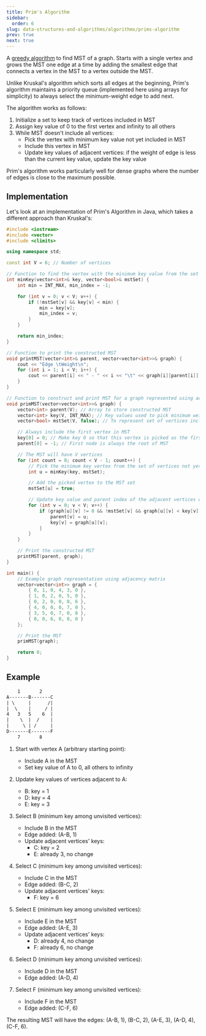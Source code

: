 ```yaml
---
title: Prim's Algorithm
sidebar:
  order: 6
slug: data-structures-and-algorithms/algorithms/prims-algorithm
prev: true
next: true
---
```


A [greedy algorithm](/data-structures-and-algorithms/algorithms/introduction#greedy-algorithm) to find MST of a graph. Starts with a single vertex and grows the MST one edge at a time by adding the
smallest edge that connects a vertex in the MST to a vertex outside the MST.

Unlike Kruskal's algorithm which sorts all edges at the beginning, Prim's algorithm maintains a priority queue (implemented here using arrays for simplicity) to always select the minimum-weight edge to add next.

The algorithm works as follows:
1. Initialize a set to keep track of vertices included in MST
2. Assign key value of 0 to the first vertex and infinity to all others
3. While MST doesn't include all vertices:
   - Pick the vertex with minimum key value not yet included in MST
   - Include this vertex in MST
   - Update key values of adjacent vertices: if the weight of edge is less than the current key value, update the key value

Prim's algorithm works particularly well for dense graphs where the number of edges is close to the maximum possible.

## Implementation

Let's look at an implementation of Prim's Algorithm in Java, which takes a different approach than Kruskal's:

```cpp
#include <iostream>
#include <vector>
#include <climits>

using namespace std;

const int V = 6; // Number of vertices

// Function to find the vertex with the minimum key value from the set of vertices not yet included in MST
int minKey(vector<int>& key, vector<bool>& mstSet) {
    int min = INT_MAX, min_index = -1;

    for (int v = 0; v < V; v++) {
        if (!mstSet[v] && key[v] < min) {
            min = key[v];
            min_index = v;
        }
    }

    return min_index;
}

// Function to print the constructed MST
void printMST(vector<int>& parent, vector<vector<int>>& graph) {
    cout << "Edge \tWeight\n";
    for (int i = 1; i < V; i++) {
        cout << parent[i] << " - " << i << "\t" << graph[i][parent[i]] << "\n";
    }
}

// Function to construct and print MST for a graph represented using adjacency matrix
void primMST(vector<vector<int>>& graph) {
    vector<int> parent(V); // Array to store constructed MST
    vector<int> key(V, INT_MAX); // Key values used to pick minimum weight edge
    vector<bool> mstSet(V, false); // To represent set of vertices included in MST

    // Always include the first vertex in MST
    key[0] = 0; // Make key 0 so that this vertex is picked as the first vertex
    parent[0] = -1; // First node is always the root of MST

    // The MST will have V vertices
    for (int count = 0; count < V - 1; count++) {
        // Pick the minimum key vertex from the set of vertices not yet included in MST
        int u = minKey(key, mstSet);

        // Add the picked vertex to the MST set
        mstSet[u] = true;

        // Update key value and parent index of the adjacent vertices of the picked vertex
        for (int v = 0; v < V; v++) {
            if (graph[u][v] != 0 && !mstSet[v] && graph[u][v] < key[v]) {
                parent[v] = u;
                key[v] = graph[u][v];
            }
        }
    }

    // Print the constructed MST
    printMST(parent, graph);
}

int main() {
    // Example graph representation using adjacency matrix
    vector<vector<int>> graph = {
        { 0, 1, 0, 4, 3, 0 },
        { 1, 0, 2, 0, 5, 0 },
        { 0, 2, 0, 0, 0, 6 },
        { 4, 0, 0, 0, 7, 0 },
        { 3, 5, 0, 7, 0, 8 },
        { 0, 0, 6, 0, 8, 0 }
    };

    // Print the MST
    primMST(graph);

    return 0;
}
```

## Example

```txt
    1       2
A-------B-------C
| \     |      /|
|  \    |     / |
4   3   5    6  |
|    \  |  /    |
|     \ | /     |
D-------E-------F
    7       8
```

1. Start with vertex A (arbitrary starting point):
   - Include A in the MST
   - Set key value of A to 0, all others to infinity

2. Update key values of vertices adjacent to A:
   - B: key = 1
   - D: key = 4
   - E: key = 3

3. Select B (minimum key among unvisited vertices):
   - Include B in the MST
   - Edge added: (A-B, 1)
   - Update adjacent vertices' keys:
     - C: key = 2
     - E: already 3, no change

4. Select C (minimum key among unvisited vertices):
   - Include C in the MST
   - Edge added: (B-C, 2)
   - Update adjacent vertices' keys:
     - F: key = 6

5. Select E (minimum key among unvisited vertices):
   - Include E in the MST
   - Edge added: (A-E, 3)
   - Update adjacent vertices' keys:
     - D: already 4, no change
     - F: already 6, no change

6. Select D (minimum key among unvisited vertices):
   - Include D in the MST
   - Edge added: (A-D, 4)

7. Select F (minimum key among unvisited vertices):
   - Include F in the MST
   - Edge added: (C-F, 6)

The resulting MST will have the edges: (A-B, 1), (B-C, 2), (A-E, 3), (A-D, 4), (C-F, 6).

